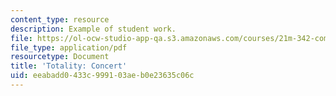 ```yaml
---
content_type: resource
description: Example of student work.
file: https://ol-ocw-studio-app-qa.s3.amazonaws.com/courses/21m-342-composing-for-jazz-orchestra-fall-2008/eeabadd0433c999103aeb0e23635c06c_totality_conc.pdf
file_type: application/pdf
resourcetype: Document
title: 'Totality: Concert'
uid: eeabadd0-433c-9991-03ae-b0e23635c06c
---
```

